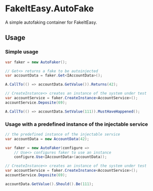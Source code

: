 # FakeItEasy.AutoFake

A simple autofaking container for FakeItEasy.

## Usage

### Simple usage

```csharp
var faker = new AutoFaker();

// Get<> returns a fake to be autoinjected
var accountData = faker.Get<IAccountData>();

A.CallTo(() => accountData.GetValue()).Returns(42);

// CreateInstance<> creates an instance of the system under test
var accountService = faker.CreateInstance<AccountService>();
accountService.Deposite(69);

A.CallTo(() => accountData.SetValue(111)).MustHaveHappened();
```

### Usage with a predefined instance of the injectable service

```csharp
// the predefined instance of the injectable service
var accountData = new AccountData(42);

var faker = new AutoFaker(configure => 
    // Use<> configures faker to use an instance
    configure.Use<IAccountData>(accountData));

// CreateInstance<> creates an instance of the system under test
var accountService = faker.CreateInstance<AccountService>();
accountService.Deposite(69);

accountData.GetValue().Should().Be(111);
```
